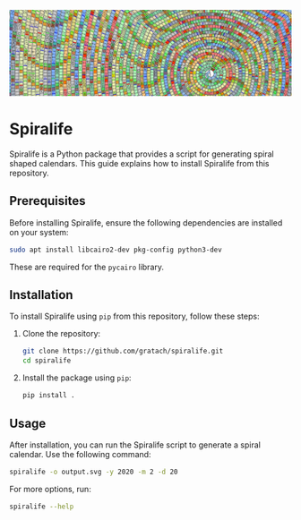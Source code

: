 ![Spiral Calendar](images/calendar.png)

# Spiralife

Spiralife is a Python package that provides a script for generating spiral shaped calendars.
This guide explains how to install Spiralife from this repository.


## Prerequisites

Before installing Spiralife, ensure the following dependencies are installed on your system:

```bash
sudo apt install libcairo2-dev pkg-config python3-dev
```

These are required for the `pycairo` library.

## Installation

To install Spiralife using `pip` from this repository, follow these steps:

1. Clone the repository:
    ```bash
    git clone https://github.com/gratach/spiralife.git
    cd spiralife
    ```

2. Install the package using `pip`:
    ```bash
    pip install .
    ```

## Usage

After installation, you can run the Spiralife script to generate a spiral calendar. Use the following command:

```bash
spiralife -o output.svg -y 2020 -m 2 -d 20
```

For more options, run:

```bash
spiralife --help
```